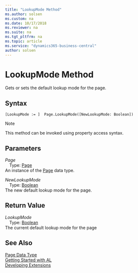 ```yaml
---
title: "LookupMode Method"
ms.author: solsen
ms.custom: na
ms.date: 10/17/2018
ms.reviewer: na
ms.suite: na
ms.tgt_pltfrm: na
ms.topic: article
ms.service: "dynamics365-business-central"
author: solsen
---
```

[//]: # (START>DO_NOT_EDIT)
[//]: # (IMPORTANT:Do not edit any of the content between here and the END>DO_NOT_EDIT.)
[//]: # (Any modifications should be made in the .xml files in the ModernDev repo.)
# LookupMode Method
Gets or sets the default lookup mode for the page.

## Syntax
```
[LookupMode := ]  Page.LookupMode([NewLookupMode: Boolean])
```
> [!NOTE]  
> This method can be invoked using property access syntax.  
## Parameters
*Page*  
&emsp;Type: [Page](page-data-type.md)  
An instance of the [Page](page-data-type.md) data type.  

*NewLookupMode*  
&emsp;Type: [Boolean](../boolean/boolean-data-type.md)  
The new default lookup mode for the page.  


## Return Value
*LookupMode*  
&emsp;Type: [Boolean](../boolean/boolean-data-type.md)  
The current default lookup mode for the page  


[//]: # (IMPORTANT: END>DO_NOT_EDIT)
## See Also
[Page Data Type](page-data-type.md)  
[Getting Started with AL](../../devenv-get-started.md)  
[Developing Extensions](../../devenv-dev-overview.md)